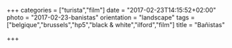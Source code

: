 +++
categories = ["turista","film"]
date = "2017-02-23T14:15:52+02:00"
photo = "2017-02-23-banistas"
orientation = "landscape"
tags = ["belgique","brussels","hp5","black & white","ilford","film"]
title = "Bañistas"

+++
